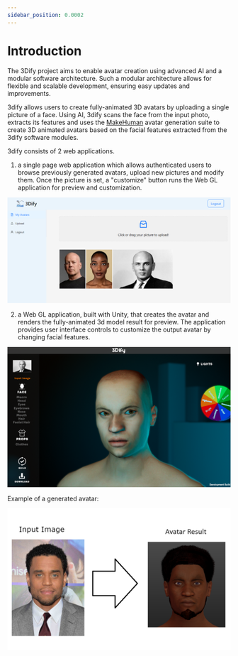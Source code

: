 ```yaml
---
sidebar_position: 0.0002
---
```



# Introduction
The 3Dify project aims to enable avatar creation using advanced AI and a modular software architecture. Such a modular architecture allows for flexible and scalable development, ensuring easy updates and improvements.

3dify allows users to create fully-animated 3D avatars by uploading a single picture of a face. Using AI, 3dify scans the face from the input photo, extracts its features and uses the [MakeHuman](http://www.makehumancommunity.org/) avatar generation suite to create 3D animated avatars based on the facial features extracted from the 3dify software modules.

3dify consists of 2 web applications.
1. a single page web application which allows authenticated users to browse previously generated avatars, upload new pictures and modify them. Once the picture is set, a "customize" button runs the Web GL application for preview and customization.

![Web Application](images/WebAppScreen.png 'Web Application')

2. a Web GL application, built with Unity, that creates the avatar and renders the fully-animated 3d model result for preview. The application provides user interface controls to customize the output avatar by changing facial features.

![Web GL Application](images/WebGLScreen.png 'Web GL Application')

Example of a generated avatar:

![Example](images/AvatarComparison2.png 'Example')
